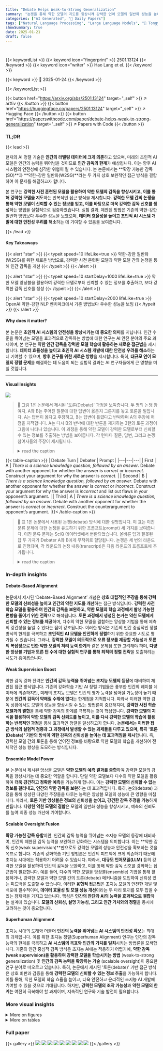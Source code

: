 ```yaml
---
title: "Debate Helps Weak-to-Strong Generalization"
summary: "논쟁을 통해 약한 모델의 지도를 향상시켜 강력한 언어 모델의 일반화 성능을 높이는 방법 제시"
categories: ["AI Generated", "🤗 Daily Papers"]
tags: ["Natural Language Processing", "Large Language Models", "🏢 Tongyi Lab",]
showSummary: true
date: 2025-01-21
draft: false
---
```


<br>

{{< keywordList >}}
{{< keyword icon="fingerprint" >}} 2501.13124 {{< /keyword >}}
{{< keyword icon="writer" >}} Hao Lang et el. {{< /keyword >}}
 
{{< keyword >}} 🤗 2025-01-24 {{< /keyword >}}
 
{{< /keywordList >}}

{{< button href="https://arxiv.org/abs/2501.13124" target="_self" >}}
↗ arXiv
{{< /button >}}
{{< button href="https://huggingface.co/papers/2501.13124" target="_self" >}}
↗ Hugging Face
{{< /button >}}
{{< button href="https://paperswithcode.com/paper/debate-helps-weak-to-strong-generalization" target="_self" >}}
↗ Papers with Code
{{< /button >}}




### TL;DR


{{< lead >}}

현재의 AI 정렬 기술은 **인간의 라벨링 데이터에 크게 의존**하고 있으며, 미래의 초인적 AI 모델은 인간의 능력을 뛰어넘을 것이므로 **인간 감독의 한계**가 예상됩니다. 이는 향후 AI 시스템의 안전성에 심각한 위협이 될 수 있습니다.  본 논문에서는 **확장 가능한 감독(SO)**과 **약한-강한 일반화(W2SG)**라는 두 가지 상호 보완적인 접근 방식을 결합하여 이 문제를 해결하고자 합니다. 

본 연구는 **강력한 사전 훈련된 모델을 활용하여 약한 모델의 감독을 향상시키고, 이를 통해 강력한 모델을 지도**하는 반복적인 접근 방식을 제시합니다.  **강력한 모델 간의 논쟁을 통해 약한 모델이 신뢰할 수 있는 정보를 얻고, 이를 바탕으로 더욱 강력한 감독 신호를 생성**하는 방법을 실험적으로 검증하였습니다. 실험 결과, 제안된 방법은 기존의 약한-강한 일반화 방법보다 우수한 성능을 보였으며,  **데이터 효율성을 높이고 초인적 AI 시스템 개발에 대한 안전성 우려를 해소**하는 데 기여할 수 있음을 보여줍니다.

{{< /lead >}}


#### Key Takeaways

{{< alert "star" >}}
{{< typeit speed=10 lifeLike=true >}} 약한-강한 일반화(W2SG)를 위한 새로운 방법으로, 강력한 사전 훈련된 모델과 약한 모델 간의 논쟁을 통해 인간 감독을 개선 {{< /typeit >}}
{{< /alert >}}

{{< alert "star" >}}
{{< typeit speed=10 startDelay=1000 lifeLike=true >}} 약한 모델 앙상블을 활용하여 강력한 모델로부터 신뢰할 수 있는 정보를 추출하고, 보다 강력한 감독 신호를 생성 {{< /typeit >}}
{{< /alert >}}

{{< alert "star" >}}
{{< typeit speed=10 startDelay=2000 lifeLike=true >}} OpenAI 약한-강한 NLP 벤치마크에서 기존 방법보다 우수한 성능을 보임 {{< /typeit >}}
{{< /alert >}}

#### Why does it matter?
본 논문은 **초인적 AI 시스템의 안전성을 향상시키는 데 중요한 의미**를 지닙니다.  인간 수준을 뛰어넘는 모델을 효과적으로 감독하는 방법에 대한 연구는 AI 안전 분야의 주요 과제이며, 본 연구는 **약한 인간 감독을 강력한 모델 학습에 활용하는 새로운 접근법**을 제시합니다.  **데이터 효율성을 높이고 초인적 AI 시스템 개발에 대한 안전성 우려를 해소**하는 데 기여할 수 있으며, **향후 연구를 위한 새로운 방향**을 제시합니다.  특히, **대규모 언어 모델의 정렬 문제**를 해결하는 데 도움이 되는 실험적 결과는 AI 연구자들에게 큰 영향을 미칠 것입니다.

------
#### Visual Insights



![](https://arxiv.org/html/2501.13124/x1.png)

> 🔼 그림 1은 논문에서 제시된 '토론(Debate)' 과정을 보여줍니다.  두 명의 논쟁 참여자, A와 B는 주어진 질문에 대한 답변이 옳은지 그른지를 놓고 토론을 벌입니다.  A는 답변이 옳다고 주장하고, B는 답변이 틀렸다고 반박하며 A의 주장에 허점을 지적합니다.  A는 다시 B의 반박에 대한 반론을 제기하는 3턴의 토론 과정이 그림에 나타나 있습니다. 이 과정을 통해 약한 모델이 강력한 모델로부터 신뢰할 수 있는 정보를 추출하는 방법을 보여줍니다. 각 턴마다 질문, 답변, 그리고 논쟁 참여자들의 주장이 제시됩니다.
> <details>
> <summary>read the caption</summary>
> Figure 1: Illustration of debate. Illustration of the debate procedure between debater A and debater B.
> </details>





{{< table-caption >}}
| Debate Turn | Debater | Prompt |
|---|---|---|
| First | A | *There is a science knowledge question, followed by an answer*. Debate with another opponent for whether the answer is *correct* or *incorrect*. Construct your argument for why the answer is *correct*. |
| Second | B | *There is a science knowledge question, followed by an answer*. Debate with another opponent for whether the answer is *correct* or *incorrect*. Construct your argument for why the answer is *incorrect* and list out flaws in your opponent’s argument. |
| Third | A | *There is a science knowledge question, followed by an answer*. Debate with another opponent for whether the answer is *correct* or *incorrect*. Construct the counterargument to opponent’s argument. |{{< /table-caption >}}

> 🔼 표 1은 논문에서 사용된 논쟁(debate) 방식에 대한 설명입니다. 이 표는 이진 분류 문제에 대한 논쟁을 유도하기 위한 프롬프트(prompt) 세 가지를 보여줍니다. 이진 분류 문제는 SciQ 데이터셋에서 변환되었습니다. 올바른 답과 잘못된 답 두 가지가 Debater A와 B에게 무작위로 할당됩니다. 논쟁은 세 번의 라운드로 진행되며, 각 라운드의 논쟁 내용(transcript)은 다음 라운드의 프롬프트에 추가됩니다.
> <details>
> <summary>read the caption</summary>
> Table 1: Prompts to induce debate on a binary classification problem. The binary classification problem is converted from the SciQ dataset. Two answer choices correct and incorrect are randomly assigned to debater A and B. Debate runs for three turns. We also append the current debate transcript to the prompt.
> </details>





### In-depth insights


#### Debate-Based Alignment
논문에서 제시된 ‘Debate-Based Alignment’ 개념은 **상호 대립적인 주장을 통해 강력한 모델의 신뢰성을 높이고 인간의 약한 지도를 개선**하는 접근 방식입니다.  **강력한 사전 학습 모델을 활용하여 인간의 감독을 보완하고, 약한 모델의 학습 과정에서 발생 가능한 편향을 줄이기 위한 전략**으로 해석됩니다.  **토론 과정에서 생성된 논거는 약한 모델에게 신뢰할 수 있는 정보를 제공**하며, 다수의 약한 모델을 결합하는 앙상블 기법을 통해 예측의 강건성을 높일 수 있다는 점이 강조됩니다.  이러한 방식은 기존의 인간 중심적인 정렬 방식의 한계를 극복하고 **초인적인 AI 모델을 안전하게 정렬**하기 위한 중요한 시도로 평가될 수 있습니다.  그러나, **강력한 모델이 의도적으로 오류 정보를 제공할 가능성**과 **토론의 복잡성으로 인한 약한 모델의 처리 능력 한계**와 같은 문제점 또한 고려해야 하며,  **다양한 앙상블 기법과 토론 턴 수에 대한 실험적 연구를 통해 최적의 정렬 전략**을 도출하려는 시도가 흥미롭습니다.

#### Weak Supervision Boost
약한 감독 강화 전략은 **인간의 감독 능력을 뛰어넘는 초지능 모델의 등장**에 대비하여 제안된 접근 방식입니다.  기존의 강화학습 기반 AI 정렬 기법들은 풍부한 인간의 레이블 데이터에 의존하지만, 미래의 초지능 모델은 인간의 평가 능력을 넘어설 가능성이 높기 때문에 **인간의 감독이 약해질 수밖에 없다**는 한계점을 지적합니다. 따라서 이러한 약한 감독 상황에서도 모델의 성능을 향상시킬 수 있는 방법론이 중요해지며, **강력한 사전 학습 모델과의 결합**을 통해 약한 감독의 한계를 극복하는 것이 핵심입니다.  **강력한 모델의 지식을 활용하여 약한 모델의 감독 신뢰도를 높이고, 이를 다시 강력한 모델의 학습에 활용하는 반복적인 과정**을 통해 효과적인 정렬을 달성하고자 합니다.  **논문에서는 이러한 접근 방식의 실험적 검증과 그 과정에서 발생할 수 있는 과제들을 다루고 있으며,  특히 '토론(Debate)' 기반의 방식이 약한 감독의 신뢰성을 높이는 데 효과적임을 제시**합니다.  즉, 강력한 모델 간의 토론을 통해 얻어진 정보를 바탕으로 약한 모델의 학습을 개선하여 전체적인 성능 향상을 도모하는 방식입니다.

#### Ensemble Model Power
본 논문에서 제시된 앙상블 모델은 **약한 모델의 예측 결과를 종합**하여 강력한 모델의 감독을 향상시키는 데 중요한 역할을 합니다.  단일 약한 모델보다 다수의 약한 모델을 활용하여 **더욱 강건하고 정확한 예측**을 가능하게 합니다. 이는 **강력한 모델의 신뢰할 수 없는 정보를 걸러내고, 인간의 약한 감독을 보완**하는 데 효과적입니다. 특히, 논의(debate) 과정을 통해 생성된 다양한 주장들을 다루는 능력은 앙상블 모델의 성능에 큰 영향을 미칩니다. 따라서, **토론 기반 앙상블은 정보의 신뢰성을 높이고, 강건한 감독 추정을 가능**하게 만듭니다.  **다양한 약한 모델의 결합**은 모델의 일반화 성능을 향상시키고, 예측의 신뢰도를 높여 최종 성능 개선에 기여합니다.

#### Scalable Oversight Fusion
**확장 가능한 감독 융합**이란, 인간의 감독 능력을 뛰어넘는 초지능 모델의 등장에 대비하여, 인간의 제한된 감독 능력을 보완하고 강화하는 시스템을 의미합니다. 이는 **약한 감독 신호(weak supervision)**만으로도 강력한 모델의 성능과 안전성을 확보하는 것을 목표로 합니다. 기존의 강화학습 기반 방법론은 인간의 피드백에 크게 의존하기 때문에 초지능 시대에는 적용하기 어려울 수 있습니다. 따라서, **대규모 언어모델(LLM)** 등의 강력한 모델을 활용하여 인간의 감독을 보완하고, 이를 통해 약한 감독 신호를 강화하는 접근법이 필요합니다. 예를 들어, 다수의 약한 모델을 앙상블(ensemble) 기법을 통해 활용하거나, 강력한 모델과 약한 모델 간의 토론(debate) 메커니즘을 도입하여 신뢰성 있는 피드백을 도출할 수 있습니다. 이러한 **융합적 접근법**은 초지능 모델의 안전한 개발 및 배포에 필수적이며, **데이터 효율성 및 모델 성능 개선**이라는 두 마리 토끼를 모두 잡을 수 있는 잠재력을 가지고 있습니다.  핵심은 **인간의 판단과 AI의 능력을 효과적으로 결합**하는 설계에 있습니다.  **모델의 신뢰성, 설명 가능성, 그리고 인간 가치와의 정렬**을 동시에 고려하는 것이 중요합니다.

#### Superhuman Alignment
초지능 시대의 도래와 더불어 **인간의 능력을 뛰어넘는 AI 시스템의 안전성 확보**는 최대의 과제입니다.  이를 위한 초지능 정렬(Superhuman Alignment) 연구는 인간의 감독 능력의 한계를 극복하고 **AI 시스템의 목표와 인간의 가치를 일치**시키는 방법론을 모색합니다.  기존의 인간 중심적 감독 방식은 초지능 AI에는 적용하기 어렵기에, **약한 감독(weak supervision)을 활용하여 강력한 모델을 학습시키는 방법** (weak-to-strong generalization) 및 **인간의 감독 능력을 확장하는 기술** (scalable oversight)이 중요한 연구 분야로 떠오르고 있습니다. 특히, 논문에서 제시된 '토론(debate)' 기반 접근 방식은 상호 비판과 검증을 통해 **강력한 모델의 신뢰할 수 있는 정보 추출**을 가능하게 합니다.  이를 통해, 약한 모델의 학습 효율을 높이고, 더욱 안전하고 윤리적인 초지능 AI 개발에 기여할 수 있을 것으로 기대됩니다.  하지만, **강력한 모델의 조작 가능성**과 **약한 모델의 한계**는 여전히 극복해야 할 과제이며, 지속적인 연구와 기술 발전이 필요합니다.


### More visual insights

<details>
<summary>More on figures
</summary>


![](https://arxiv.org/html/2501.13124/x2.png)

> 🔼 이 그림은 앙상블 크기에 따른 성능 변화를 보여주는 실험 결과입니다. 논문에서는 약한 모델의 앙상블을 사용하는 접근 방식을 제시하고 있는데, 이 그림은 그 앙상블의 크기(즉, 사용된 약한 모델의 수)를 다르게 하여 실험을 진행했을 때의 성능 변화를 나타냅니다. SciQ 와 AnthropicHH 두 데이터셋에 대해 각각 앙상블 크기를 3, 4, 5, 6으로 변화시키면서 실험을 수행했고, 그 결과를 정확도 그래프로 보여줍니다.  앙상블 크기가 증가함에 따라 정확도가 어떻게 변하는지, 그리고 어느 정도의 크기가 성능 향상에 가장 효과적인지 확인할 수 있습니다.
> <details>
> <summary>read the caption</summary>
> Figure 2: Ablation study on the cardinality of the ensemble. Here, our approach uses debate ensembles.
> </details>



![](https://arxiv.org/html/2501.13124/x3.png)

> 🔼 이 그림은 논문의 실험 결과 중 하나로, 토론의 라운드 수가 성능에 미치는 영향을 보여줍니다.  토론 라운드를 3회, 4회, 5회, 6회 진행했을 때의 정확도 변화를 SciQ와 AnthropicHH 두 데이터셋에 대해 비교 분석한 결과입니다.  본 논문에서는 약한 모델 집합(debate ensemble)을 사용하여 강한 모델의 지식을 효과적으로 활용하는 방법을 제시하고 있으며, 이 그림은 그 방법의 효율성을 보다 자세히 분석하기 위한 추가 실험 결과를 보여줍니다.  그림에서 확인할 수 있듯이, 토론 라운드 수가 증가한다고 해서 항상 정확도가 향상되는 것은 아님을 알 수 있습니다.
> <details>
> <summary>read the caption</summary>
> Figure 3: Ablation on the number of turns of debate. Here, our approach uses debate ensembles.
> </details>



</details>




<details>
<summary>More on tables
</summary>


{{< table-caption >}}
| Performance | Method | SciQ Acc. | SciQ PGR | BoolQ Acc. | BoolQ PGR | CosmosQA Acc. | CosmosQA PGR | AnthropicHH Acc. | AnthropicHH PGR |
|---|---|---|---|---|---|---|---|---|---| 
| Weak performance |  | 90.0 |  | 86.0 |  | 87.5 |  | 48.8 |  |
| Weak-to-strong performance | Finetune | 91.5 | 44.1 | 88.0 | 51.3 | 88.2 | 30.4 | 49.5 | 35.0 |
|  | Finetune w/ aux. loss | 91.4 | 41.2 | 88.2 | 56.4 | 87.9 | 17.4 | 49.5 | 35.0 |
|  | Finetune w/ pro. loss | 91.6 | 47.1 | 88.1 | 53.8 | 88.1 | 26.1 | 49.2 | 20.0 |
|  | **Ours** | **92.6** | **76.5** | **88.7** | **69.2** | **88.8** | **56.5** | **50.2** | **70.0** |
| Strong ceiling performance |  | 93.4 |  | 89.9 |  | 89.8 |  | 50.8 |  |{{< /table-caption >}}
> 🔼 표 2는 NLP 분류 데이터셋에서 변환된 2원 분류 작업에 대한 저자의 접근 방식과 기준선의 테스트 정확도(%) 및 성능 격차 회복(PGR)(%)을 보여줍니다. 저자의 접근 방식은 토론 앙상블을 사용합니다. 기준 성능은 실제 레이블로 훈련된 약한 모델과 강한 모델의 정확도로 보고됩니다.
> <details>
> <summary>read the caption</summary>
> Table 2: Debate improves weak-to-strong generalization. Test accuarcy (%) and performance gap recovered (PGR) (%) of our approach and baselines on the binary classification tasks converted from NLP classification datasets. Here, our approach uses debate ensembles. Accuracy of weak and strong models trained with ground truth are reported as weak performance and strong ceiling performance, respectively.
> </details>

{{< table-caption >}}
| Protocol | Prompt |
|---|---| 
| Consultancy | *There is a science knowledge question, followed by an answer*. Construct your argument for why the answer is *[random answer]*. |
| Market-Making | *There is a science knowledge question, followed by an answer*. Construct your argument for why the answer is *[unselected answer]*. |{{< /table-caption >}}
> 🔼 표 3은 Consultancy와 Market-Making이라는 두 가지 다른 접근 방식을 사용하여 약한 감독자(naive하게 fine-tuning된 작은 모델)가 답을 예측하는 과정을 보여줍니다. SciQ 데이터셋의 이진 분류 문제에서 두 가지 답변(정답과 오답) 중 하나를 무작위로 선택하여 해당 답변에 대한 주장을 생성하도록 프롬프트를 구성합니다. Consultancy에서는 전문가 모델이 무작위로 선택된 답변에 대한 주장을 생성하고, Market-Making에서는 약한 감독자가 선택하지 않은 답변에 대한 주장을 생성합니다. 각 경우에 현재까지의 대화 내용(transcript)을 프롬프트에 추가합니다.
> <details>
> <summary>read the caption</summary>
> Table 3: Prompts to induce consultancy and market-making. The binary classification problem is converted from the SciQ dataset. The two answer choices are correct and incorrect. [random answer] is the answer randomly sampled from the two candidate answers. [unselected answer] is the answer that is not selected by the weak supervisor (the naively finetuned small model) based on its prediction. We also append the current transcript to the prompt.
> </details>

{{< table-caption >}}
| Method | SciQ Acc. | SciQ PGR | BoolQ Acc. | BoolQ PGR | CosmosQA Acc. | CosmosQA PGR | AnthropicHH Acc. | AnthropicHH PGR |
|---|---|---|---|---|---|---|---|---|
| Consultancy | 91.5 | 44.1 | 87.8 | 46.2 | 88.3 | 34.8 | 49.3 | 25.0 |
| Market-Making | 91.6 | 47.1 | 87.6 | 41.0 | 88.2 | 30.4 | 49.5 | 35.0 |
| **Ours** | **92.6** | **76.5** | **88.7** | **69.2** | **88.8** | **56.5** | **50.2** | **70.0** |{{< /table-caption >}}
> 🔼 표 4는 서로 다른 확장 가능한 감독 접근 방식에 대한 추가 분석 결과를 보여줍니다. 이 표에서는 제안된 방법(토론 앙상블 사용)과 비교하여 자문(Consultancy) 및 시장 조성(Market-Making)이라는 두 가지 대체 접근 방식의 성능을 비교 분석합니다.  각 접근 방식의 정확도와 성능 차이 회복률(PGR)을 SciQ, BoolQ, CosmosQA, AnthropicHH 네 가지 데이터셋에서 측정하여 비교 분석함으로써 제안된 토론 기반 접근 방식의 효과를 보다 명확하게 제시합니다.
> <details>
> <summary>read the caption</summary>
> Table 4: Ablation on different scalable oversight approaches. Here, our approach uses debate ensembles.
> </details>

{{< table-caption >}}
| Method | SciQ Acc. | SciQ PGR | BoolQ Acc. | BoolQ PGR | CosmosQA Acc. | CosmosQA PGR | AnthropicHH Acc. | AnthropicHH PGR |
|---|---|---|---|---|---|---|---|---|
| Single weak model | 91.7 | 50.0 | 88.2 | 56.4 | 88.4 | 39.1 | 49.5 | 35.0 |
| Finetune ensembles | 91.8 | 52.9 | 88.3 | 59.0 | 88.4 | 39.1 | 49.7 | 45.0 |
| **debate ensembles** | **92.6** | **76.5** | **88.7** | **69.2** | **88.8** | **56.5** | **50.2** | **70.0** |{{< /table-caption >}}
> 🔼 이 표는 약한 모델 앙상블에 대한 추가 분석 결과를 보여줍니다. 세 가지 다른 약한 모델 앙상블 방법(단일 약한 모델, 미세 조정 앙상블, 논쟁 앙상블)의 성능을 비교하여 논쟁 앙상블이 가장 우수한 성능을 보임을 확인합니다. 이는 논쟁을 통해 생성된 다양한 주장들이 강력한 모델로부터 신뢰할 수 있는 정보를 추출하는 데 도움이 되고, 이를 통해 더욱 강력한 성능을 가진 약한 감독자를 만드는 데 기여함을 시사합니다.
> <details>
> <summary>read the caption</summary>
> Table 5: Ablation on weak model ensemble.
> </details>

</details>




### Full paper

{{< gallery >}}
<img src="paper_images/1.png" class="grid-w50 md:grid-w33 xl:grid-w25" />
<img src="paper_images/2.png" class="grid-w50 md:grid-w33 xl:grid-w25" />
<img src="paper_images/3.png" class="grid-w50 md:grid-w33 xl:grid-w25" />
<img src="paper_images/4.png" class="grid-w50 md:grid-w33 xl:grid-w25" />
<img src="paper_images/5.png" class="grid-w50 md:grid-w33 xl:grid-w25" />
<img src="paper_images/6.png" class="grid-w50 md:grid-w33 xl:grid-w25" />
<img src="paper_images/7.png" class="grid-w50 md:grid-w33 xl:grid-w25" />
<img src="paper_images/8.png" class="grid-w50 md:grid-w33 xl:grid-w25" />
<img src="paper_images/9.png" class="grid-w50 md:grid-w33 xl:grid-w25" />
{{< /gallery >}}
